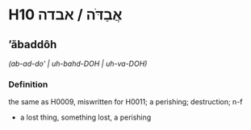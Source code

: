 # H10 אֲבַדֹּה / אבדה

## ʼăbaddôh

_(ab-ad-do' | uh-bahd-DOH | uh-va-DOH)_

### Definition

the same as H0009, miswritten for H0011; a perishing; destruction; n-f

- a lost thing, something lost, a perishing
